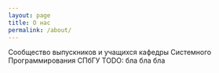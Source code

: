 ```yaml
---
layout: page
title: О нас
permalink: /about/
---
```


Сообщество выпускников и учащихся кафедры Системного Программирования СПбГУ
TODO: бла бла бла